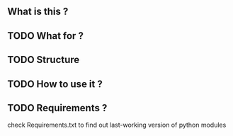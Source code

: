 What is this ? 
--------------
TODO
What for ? 
--------------
TODO
Structure 
--------------
TODO
How to use it ?
--------------
TODO
Requirements ?
---------------
check Requirements.txt to find out last-working version of python modules
